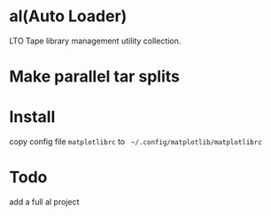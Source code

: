 al(Auto Loader)
==

LTO Tape library management utility collection.


Make parallel tar splits 
========================



Install
========================

copy config file `matplotlibrc` to ` ~/.config/matplotlib/matplotlibrc`


Todo
========================

add a full al project
